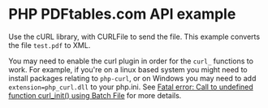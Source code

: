 # PHP PDFtables.com API example

Use the cURL library, with CURLFile to send the file. This example
converts the file `test.pdf` to XML. 

You may need to enable the curl plugin in order for the `curl_` functions to work. For example, if you're on a linux based system you might need to install packages relating to `php-curl`, or on Windows you may need to add `extension=php_curl.dll` to your php.ini. See [Fatal error: Call to undefined function curl_init() using Batch File](https://stackoverflow.com/questions/14724661/fatal-error-call-to-undefined-function-curl-init-using-batch-file) for more details.
